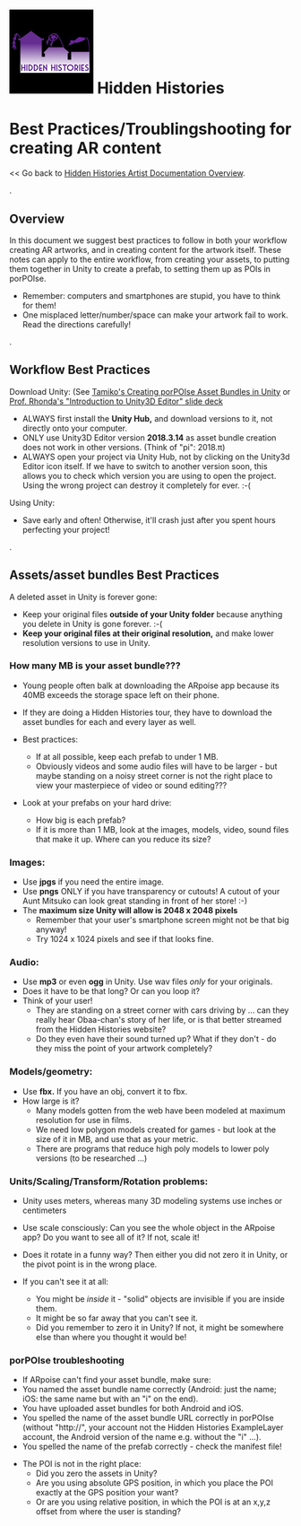 
# ![Hidden Histories Logo](images/hiddenhistories-logo.png) Hidden Histories

# Best Practices/Troublingshooting for creating AR content
<< Go back to [Hidden Histories Artist Documentation Overview](http://hiddenhistoriesjtown.org/documentation).

.

## Overview

In this document we suggest best practices to follow in both your workflow creating AR artworks, and in creating content for the artwork itself. These notes can apply to the entire workflow, from creating your assets, to putting them together in Unity to create a prefab, to setting them up as POIs in porPOIse.
- Remember: computers and smartphones are stupid, you have to think for them!
- One misplaced letter/number/space can make your artwork fail to work. Read the directions carefully!

.
 
## Workflow Best Practices

Download Unity: 
(See [Tamiko's Creating porPOIse Asset Bundles in Unity]( https://github.com/Hidden-Histories/Public-Resources/blob/master/documentation/CreatingAssetBundles.md#-hidden-histories) or [Prof. Rhonda's "Introduction to Unity3D Editor" slide deck](https://docs.google.com/presentation/d/1CzzGu4zK2a9VsXfM0WVPNGqtQfGEr30u67TTrWYI8qU/edit#slide=id.g7f6e1f9622_0_516)
- ALWAYS first install the **Unity Hub,** and download versions to it, not directly onto your computer.
- ONLY use Unity3D Editor version **2018.3.14** as asset bundle creation does not work in other versions. (Think of "pi": 2018.π)
- ALWAYS open your project via Unity Hub, not by clicking on the Unity3d Editor icon itself. If we have to switch to another version soon, this allows you to check which version you are using to open the project. Using the wrong project can destroy it completely for ever. :-(

Using Unity:
- Save early and often! Otherwise, it'll crash just after you spent hours perfecting your project!


.
 
## Assets/asset bundles Best Practices

A deleted asset in Unity is forever gone:
- Keep your original files **outside of your Unity folder** because anything you delete in Unity is gone forever. :-(
- **Keep your original files at their original resolution,** and make lower resolution versions to use in Unity.

### How many MB is your asset bundle??? 
- Young people often balk at downloading the ARpoise app because its 40MB exceeds the storage space left on their phone.
- If they are doing a Hidden Histories tour, they have to download the asset bundles for each and every layer as well. 

- Best practices:
  - If at all possible, keep each prefab to under 1 MB.
  - Obviously videos and some audio files will have to be larger - but maybe standing on a noisy street corner is not the right place to view your masterpiece of video or sound editing???

- Look at your prefabs on your hard drive: 
  - How big is each prefab?
  - If it is more than 1 MB, look at the images, models, video, sound files that make it up. Where can you reduce its size?

### Images:
- Use **jpgs** if you need the entire image.
- Use **pngs** ONLY if you have transparency or cutouts! A cutout of your Aunt Mitsuko can look great standing in front of her store! :-)
- The **maximum size Unity will allow is 2048 x 2048 pixels**
  - Remember that your user's smartphone screen might not be that big anyway!
  - Try 1024 x 1024 pixels and see if that looks fine.

### Audio:
- Use **mp3** or even **ogg** in Unity. Use wav files *only* for your originals. 
- Does it have to be that long? Or can you loop it?
- Think of your user! 
  - They are standing on a street corner with cars driving by ... can they really hear Obaa-chan's story of her life, or is that better streamed from the Hidden Histories website?
  - Do they even have their sound turned up? What if they don't - do they miss the point of your artwork completely?

### Models/geometry:
- Use **fbx.** If you have an obj, convert it to fbx.
- How large is it? 
  - Many models gotten from the web have been modeled at maximum resolution for use in films.
  - We need low polygon models created for games - but look at the size of it in MB, and use that as your metric.
  - There are programs that reduce high poly models to lower poly versions (to be researched ...)
  
### Units/Scaling/Transform/Rotation problems: 
 - Unity uses meters, whereas many 3D modeling systems use inches or centimeters
 - Use scale consciously: Can you see the whole object in the ARpoise app? Do you want to see all of it? If not, scale it!
 - Does it rotate in a funny way? Then either you did not zero it in Unity, or the pivot point is in the wrong place.
 
- If you can't see it at all:
  - You might be *inside* it - "solid" objects are invisible if you are inside them.
  - It might be so far away that you can't see it.
  - Did you remember to zero it in Unity? If not, it might be somewhere else than where you thought it would be!
  
### porPOIse troubleshooting

* If ARpoise can't find your asset bundle, make sure:
 * You named the asset bundle name correctly (Android: just the name; iOS: the same name but with an "i" on the end).
 * You have uploaded asset bundles for both Android and iOS.
 * You spelled the name of the asset bundle URL correctly in porPOIse (without "http://", your account not the Hidden Histories ExampleLayer account, the Android version of the name e.g. without the "i" ...).
 * You spelled the name of the prefab correctly - check the manifest file!
 

- The POI is not in the right place:
  - Did you zero the assets in Unity?
  - Are you using absolute GPS position, in which you place the POI exactly at the GPS position your want?
  - Or are you using relative position, in which the POI is at an x,y,z offset from where the user is standing?

